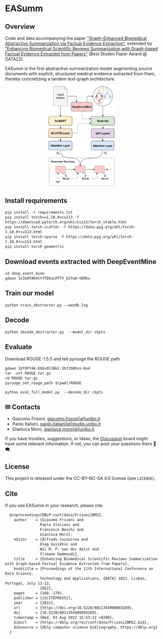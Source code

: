 # EASumm


<!-------------------------------------------------------------------------------->

## Overview

Code and data accompanying the paper ["Graph-Enhanced Biomedical Abstractive Summarization via Factual Evidence Extraction"](todo), extended by ["Enhancing Biomedical Scientific Reviews Summarization with Graph-based Factual Evidence Extracted from Papers"](https://www.scitepress.org/PublicationsDetail.aspx?ID=/jornliCVuw=&t=1) (Best Studen Paper Award @ DATA22).

EASumm is the first abstractive summarization model augmenting source documents with explicit, structured medical evidence extracted from them, thereby concretizing a tandem text-graph architecture.

<p align="center">
  <img src="overview.png" title="EASumm architecture overview" alt="EASumm architecture overview" width="220">
</p>

## Install requirements
```
pip install -r requirements.txt
pip install torch==1.10.0+cu113 -f https://download.pytorch.org/whl/cu113/torch_stable.html
pip install torch-scatter -f https://data.pyg.org/whl/torch-1.10.0+cu113.html
pip install torch-sparse -f https://data.pyg.org/whl/torch-1.10.0+cu113.html
pip install torch-geometric
```

## Download events extracted with DeepEventMine
```
cd deep_event_mine
gdown 1x3oHfAKdtYfTEKuLPFTV_b2foA-VEMSx
```

## Train our model
```
python train_abstractor.py --wandb_log
```

## Decode
```
python decode_abstractor.py  --model_dir ckpts
```

## Evaluate 

Download ROUGE-1.5.5 and tell pyrouge the ROUGE path
```
gdown 1Df0FY4k-EGbvOlIBk2-Ih7J5N5ss-Ko4
tar -xvf ROUGE.tar.gz
rm ROUGE.tar.gz
pyrouge_set_rouge_path $(pwd)/ROUGE
```

```
python eval_full_model.py  --decode_dir ckpts 
```

## ✉ Contacts

* Giacomo Frisoni, [giacomo.frisoni[at]unibo.it](mailto:giacomo.frisoni@unibo.it)
* Paolo Italiani, [paolo.italiani[at]studio.unibo.it](mailto:paolo.italiani@unibo.it)
* Gianluca Moro, [gianluca.moro[at]unibo.it](mailto:gianluca.moro@unibo.it)

If you have troubles, suggestions, or ideas, the [Discussion](https://github.com/disi-unibo-nlp/easumm/discussions) board might have some relevant information. If not, you can post your questions there 💬🗨.


<!-------------------------------------------------------------------------------->

## License

This project is released under the CC-BY-NC-SA 4.0 license (see `LICENSE`).

## Cite

If you use EASumm in your research, please cite:

      @inproceedings{DBLP:conf/data/FrisoniIBM22,
        author    = {Giacomo Frisoni and
                    Paolo Italiani and
                    Francesco Boschi and
                    Gianluca Moro},
        editor    = {Alfredo Cuzzocrea and
                    Oleg Gusikhin and
                    Wil M. P. van der Aalst and
                    Slimane Hammoudi},
        title     = {Enhancing Biomedical Scientific Reviews Summarization with Graph-based Factual Evidence Extracted from Papers},
        booktitle = {Proceedings of the 11th International Conference on Data Science,
                    Technology and Applications, {DATA} 2022, Lisbon, Portugal, July 11-13,
                    2022},
        pages     = {168--179},
        publisher = {{SCITEPRESS}},
        year      = {2022},
        url       = {https://doi.org/10.5220/0011354900003269},
        doi       = {10.5220/0011354900003269},
        timestamp = {Wed, 03 Aug 2022 15:53:22 +0200},
        biburl    = {https://dblp.org/rec/conf/data/FrisoniIBM22.bib},
        bibsource = {dblp computer science bibliography, https://dblp.org}
      }
